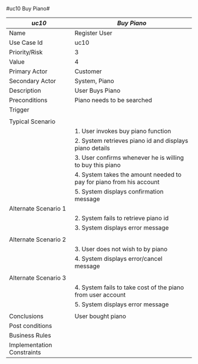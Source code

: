 #uc10 Buy Piano#

|*uc10*|*Buy Piano*| 
|----|----|
|Name|Register User|
|Use Case Id|uc10|
|Priority/Risk|3|
|Value|4|
|Primary Actor|Customer|
|Secondary Actor|System, Piano|
|Description|User Buys Piano|
|Preconditions|Piano needs to be searched|
|Trigger| |
| | | 
|Typical Scenario| |
| |1. User invokes buy piano function|
| |2. System retrieves piano id and displays piano details|
| |3. User confirms whenever he is willing to buy this piano|
| |4. System takes the amount needed to pay for piano from his account|
| |5. System displays confirmation message|
|Alternate Scenario 1| |
| |2. System fails to retrieve piano id|
| |3.	System displays error message|
| | |
|Alternate Scenario 2| |
| |3. User does not wish to by piano|
| |4.	System displays error/cancel message|
| | |
|Alternate Scenario 3| |
| |4. System fails to take cost of the piano from user account|
| |5.	System displays error message|
| | |
|Conclusions|User bought piano|
|Post conditions| |
|Business Rules| |
|Implementation Constraints| |
